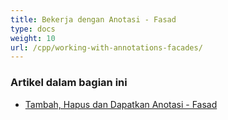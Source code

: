 ```yaml
---
title: Bekerja dengan Anotasi - Fasad
type: docs
weight: 10
url: /cpp/working-with-annotations-facades/
---
```


### **Artikel dalam bagian ini**

- [Tambah, Hapus dan Dapatkan Anotasi - Fasad](/pdf/cpp/add-delete-and-get-annotation-facades/)
```